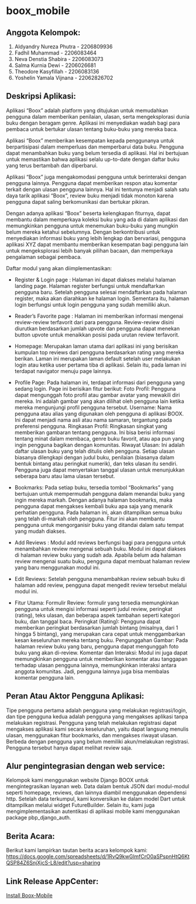 # boox_mobile

## Anggota Kelompok:
1. Aldyandry Nureza Phutra - 2206809936
2. Fadhil Muhammad - 2206083464
3. Neva Denstia Shabira - 2206083073
4. Salma Kurnia Dewi - 2206026681
5. Theodore Kasyfillah -  2206083136
6. Yoshelin Yamala Vijnana - 22062826702


## Deskripsi Aplikasi:
Aplikasi “Boox” adalah platform yang ditujukan untuk memudahkan pengguna dalam memberikan penilaian, ulasan, serta mengeksplorasi dunia buku dengan beragam genre. Aplikasi ini menyediakan wadah bagi para pembaca untuk bertukar ulasan  tentang buku-buku yang mereka baca.

Aplikasi “Boox” memberikan kesempatan kepada penggunanya untuk berpartisipasi dalam memperluas dan memperbarui data buku. Pengguna dapat menambahkan buku yang belum tersedia di aplikasi. Hal ini bertujuan untuk memastikan bahwa aplikasi selalu up-to-date dengan daftar buku yang terus bertambah dan diperbarui.

Aplikasi “Boox” juga mengakomodasi pengguna untuk berinteraksi dengan pengguna lainnya. Pengguna dapat memberikan respon atau komentar terkait dengan ulasan pengguna lainnya. Hal ini tentunya menjadi salah satu daya tarik aplikasi “Boox”, review buku menjadi tidak monoton karena pengguna dapat saling berkomunikasi dan bertukar pikiran. 

Dengan adanya aplikasi “Boox” beserta kelengkapan fiturnya, dapat membantu dalam memperkaya koleksi buku yang ada di dalam aplikasi dan memungkinkan pengguna untuk menemukan buku-buku yang mungkin belum mereka ketahui sebelumnya. Dengan berkontribusi untuk menyediakan informasi buku yang lebih lengkap dan bervariasi, pengguna aplikasi XYZ dapat membantu memberikan kesempatan bagi pengguna lain untuk mengeksplorasi lebih banyak pilihan bacaan, dan memperkaya pengalaman sebagai pembaca.

Daftar modul yang akan diimplementasikan:
- Register & Login page :
Halaman ini dapat diakses melalui halaman landing page. Halaman register berfungsi untuk mendaftarkan pengguna baru. Setelah pengguna selesai mendaftarkan pada halaman register, maka akan diarahkan ke halaman login. Sementara itu, halaman login berfungsi untuk login pengguna yang sudah memiliki akun.

- Reader’s Favorite page :
Halaman ini memberikan informasi mengenai review-review terfavorit dari para pengguna. Review-review disini diurutkan berdasarkan jumlah upvote dan pengguna dapat menekan button upvote untuk menaikkan posisi pada urutan review terfavorit.

- Homepage:
Merupakan laman utama dari aplikasi ini yang berisikan kumpulan top reviews dari pengguna berdasarkan rating yang mereka berikan. Laman ini merupakan laman default setelah user melakukan login atau ketika user pertama tiba di aplikasi. Selain itu, pada laman ini terdapat navigator menuju page lainnya.

- Profile Page:
Pada halaman ini, terdapat informasi dari pengguna yang sedang login. Page ini berisikan fitur berikut:
Foto Profil: Pengguna dapat mengunggah foto profil atau gambar avatar yang mewakili diri mereka. Ini adalah gambar yang akan dilihat oleh pengguna lain ketika mereka mengunjungi profil pengguna tersebut.
Username: Nama pengguna atau alias yang digunakan oleh pengguna di aplikasi BOOX. Ini dapat menjadi nama asli atau nama samaran, tergantung pada preferensi pengguna.
Ringkasan Profil: Ringkasan singkat yang memberikan gambaran tentang pengguna. Ini bisa berisi informasi tentang minat dalam membaca, genre buku favorit, atau apa pun yang ingin pengguna bagikan dengan komunitas.
Riwayat Ulasan: Ini adalah daftar ulasan buku yang telah ditulis oleh pengguna. Setiap ulasan biasanya dilengkapi dengan judul buku, penilaian (biasanya dalam bentuk bintang atau peringkat numerik), dan teks ulasan itu sendiri. Pengguna juga dapat menyertakan tanggal ulasan untuk menunjukkan seberapa baru atau lama ulasan tersebut.


- Bookmarks:
Pada setiap buku, tersedia tombol “Bookmarks” yang bertujuan untuk mempermudah pengguna dalam menandai buku yang ingin mereka markah. Dengan adanya halaman bookmarks, maka pengguna dapat mengakses kembali buku apa saja yang menarik perhatian pengguna. Pada halaman ini, akan ditampilkan semua buku yang telah di-markah oleh pengguna. Fitur ini akan membantu pengguna untuk mengorganisir buku yang ditandai dalam satu tempat yang mudah diakses.

- Add Reviews : 
Modul add reviews berfungsi bagi para pengguna untuk menambahkan review mengenai sebuah buku. Modul ini dapat diakses di halaman review buku yang sudah ada. Apabila belum ada halaman review mengenai suatu buku, pengguna dapat membuat halaman review yang baru menggunakan modul ini. 

- Edit Reviews:
Setelah pengguna menambahkan review sebuah buku di halaman add review, pengguna dapat mengedit review tersebut melalui modul ini.


- Fitur Utama:
Formulir Review: formulir yang tersedia memungkinkan pengguna untuk mengisi informasi seperti judul review, peringkat (rating), teks ulasan, dan beberapa aspek tambahan seperti kategori buku, dan tanggal baca. 
Peringkat (Rating): Pengguna dapat memberikan peringkat berdasarkan jumlah bintang (misalnya, dari 1 hingga 5 bintang), yang merupakan cara cepat untuk menggambarkan kesan keseluruhan mereka tentang buku.
Pengunggahan Gambar: Pada halaman review buku yang baru, pengguna dapat mengunggah foto buku yang akan di-review. 
Komentar dan Interaksi: Modul ini juga dapat memungkinkan pengguna untuk memberikan komentar atau tanggapan terhadap ulasan pengguna lainnya, memungkinkan interaksi antara anggota komunitas. Jadi, pengguna lainnya juga bisa membalas komentar pengguna lain.


## Peran Atau Aktor Pengguna Aplikasi:
Tipe pengguna pertama adalah pengguna yang melakukan registrasi/login, dan tipe pengguna kedua adalah pengguna yang mengakses aplikasi tanpa melakukan registrasi. Pengguna yang telah melakukan registrasi dapat mengakses aplikasi kami secara keseluruhan, yaitu dapat langsung menulis ulasan, menggunakan fitur bookmarks, dan mengakses riwayat ulasan. Berbeda dengan pengguna yang belum memiliki akun/melakukan registrasi. Pengguna tersebut hanya dapat melihat review saja.


## Alur pengintegrasian dengan web service:
Kelompok kami menggunakan website Django BOOX untuk mengintegrasikan layanan web. Data dalam bentuk JSON dari modul-modul seperti homepage, reviews, dan lainnya diambil menggunakan dependensi http. Setelah data terkumpul, kami konversikan ke dalam model Dart untuk ditampilkan melalui widget FutureBuilder. Selain itu, kami juga mengimplementasikan autentikasi di aplikasi mobile kami menggunakan package pbp_django_auth.


## Berita Acara:
Berikut kami lampirkan tautan berita acara kelompok kami:
https://docs.google.com/spreadsheets/d/1RvQ9kwGlmfCrO0aSPspnHtQ6KtQSP84Z6SnjXjcS-L8/edit?usp=sharing 

## Link Release AppCenter:
[Install Boox-Mobile](https://install.appcenter.ms/orgs/boox-pbp-b09-23/apps/boox-mobile/distribution_groups/public)
